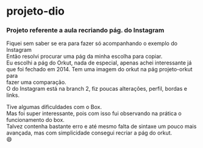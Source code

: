 # projeto-dio
### Projeto referente a aula recriando pág. do Instagram

Fiquei sem saber se era para fazer só acompanhando o exemplo do Instagram  
Então resolvi procurar uma pág da minha escolha para copiar.  
Eu escolhi a pág do Orkut, nada de especial, apenas achei interessante já  
que foi fechado em 2014. Tem uma imagem do orkut na pág projeto-orkut para  
fazer uma comparação.  
O do Instagram está na branch 2, fiz poucas alterações, perfil, bordas e links.  
   
Tive algumas dificuldades com o Box.  
Mas foi super interessante, pois com isso fui observando na prática o  
funcionamento do box.  
Talvez contenha bastante erro e até mesmo falta de sintaxe um pouco mais  
avançada, mas com simplicidade consegui recriar a pág do orkut.  
:smile:
